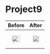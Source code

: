 # Project9


|Before|After|
|---|---|
|<p align="center"><img src = "https://user-images.githubusercontent.com/97438155/224550073-8128443a-2a93-413b-ba65-4b2720d09b5e.png" width="70%" height="70%"></p>|<p align="center"><img src = "https://user-images.githubusercontent.com/97438155/224735477-f5038482-4ff8-4760-a860-5fe6983d39aa.png" width="70%" height="70%"></p>|
